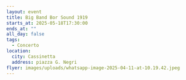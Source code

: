 ```yaml
---
layout: event
title: Big Band Bor Sound 1919
starts_at: 2025-05-18T17:30:00
ends_at: ""
all_day: false
tags:
  - Concerto
location:
  city: Cassinetta
  address: piazza G. Negri
flyer: images/uploads/whatsapp-image-2025-04-11-at-10.19.42.jpeg
---
```

